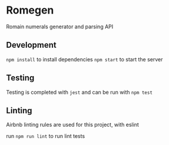 # Romegen

Romain numerals generator and parsing API

## Development

`npm install` to install dependencies
`npm start` to start the server

## Testing

Testing is completed with `jest` and can be run with `npm test`

## Linting

Airbnb linting rules are used for this project, with eslint

run `npm run lint` to run lint tests
